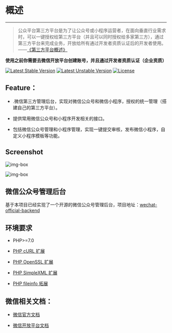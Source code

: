 
# 概述

***

> 公众平台第三方平台是为了让公众号或小程序运营者，在面向垂直行业需求时，可以一键授权给第三方平台（并且可以同时授权给多家第三方），通过第三方平台来完成业务，开放给所有通过开发者资质认证后的开发者使用。
> ——[《第三方平台概述》](https://open.weixin.qq.com/cgi-bin/showdocument?action=dir_list&t=resource/res_list&verify=1&id=open1419318292&token=&lang=zh_CN)

**使用之前你需要去微信开放平台创建账号，并且通过开发者资质认证（企业资质）**

[![Latest Stable Version](https://poser.pugx.org/ibrand/laravel-wechat-platform/v/stable)](https://packagist.org/packages/ibrand/laravel-wechat-platform)
[![Latest Unstable Version](https://poser.pugx.org/ibrand/laravel-wechat-platform/v/unstable)](https://packagist.org/packages/ibrand/laravel-wechat-platform#dev-master)
[![License](https://poser.pugx.org/ibrand/laravel-wechat-platform/license)](https://packagist.org/packages/ibrand/laravel-wechat-platform)


## Feature： 

- .微信第三方管理后台，实现对微信公众号和微信小程序，授权的统一管理（搭建自己的第三方平台）。
  
- 提供常用微信公众号和小程序开发相关的接口。
  
- 包括微信公众号管理和小程序管理，实现一键提交审核，发布微信小程序，自定义小程序模板等功能。

## Screenshot

![img-box](https://cdn.ibrand.cc/VQBHISArOLg00RAXIEPU2yO2.png)

![img-box](https://cdn.ibrand.cc/tBOVEwE1FT9xPixAS6pZ5oo8.png)

## 微信公众号管理后台

基于本项目已经实现了一个开源的微信公众号管理后台，项目地址：[wechat-official-backend](https://github.com/ibrandcc/wechat-backend)

## 环境要求

-  PHP>=7.0
  
-  [PHP cURL 扩展](http://php.net/manual/en/book.curl.php)
  
-  [PHP OpenSSL 扩展](http://php.net/manual/en/book.openssl.php)

-  [PHP SimpleXML 扩展](http://php.net/manual/en/book.simplexml.php)

-  [PHP fileinfo 拓展](http://php.net/manual/en/book.fileinfo.php)

## 微信相关文档：

- [微信官方文档](http://mp.weixin.qq.com/wiki/13/80a1a25adbc46faf2716774c423b3151.html)
  
- [微信开放平台文档](https://open.weixin.qq.com/cgi-bin/showdocument?action=dir_list&t=resource/res_list&verify=1&id=open1419318292&token=&lang=zh_CN)



